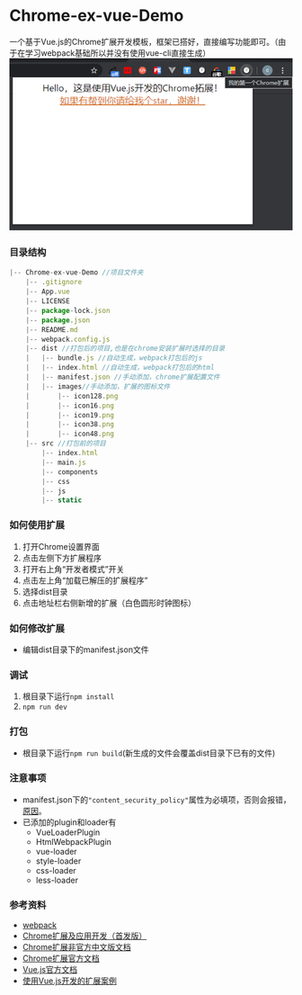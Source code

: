 # Chrome-ex-vue-Demo
一个基于Vue.js的Chrome扩展开发模板，框架已搭好，直接编写功能即可。（由于在学习webpack基础所以并没有使用vue-cli直接生成）
![](./demo.png)
### 目录结构

```js
|-- Chrome-ex-vue-Demo //项目文件夹
    |-- .gitignore
    |-- App.vue 
    |-- LICENSE
    |-- package-lock.json
    |-- package.json
    |-- README.md
    |-- webpack.config.js
    |-- dist //打包后的项目,也是在chrome安装扩展时选择的目录
    |   |-- bundle.js //自动生成，webpack打包后的js
    |   |-- index.html //自动生成，webpack打包后的html
    |   |-- manifest.json //手动添加，chrome扩展配置文件
    |   |-- images//手动添加，扩展的图标文件
    |       |-- icon128.png
    |       |-- icon16.png
    |       |-- icon19.png
    |       |-- icon38.png
    |       |-- icon48.png
    |-- src //打包前的项目
        |-- index.html
        |-- main.js
        |-- components
        |-- css
        |-- js
        |-- static
```
### 如何使用扩展
1. 打开Chrome设置界面
2. 点击左侧下方扩展程序
3. 打开右上角“开发者模式”开关
4. 点击左上角“加载已解压的扩展程序”
5. 选择dist目录
6. 点击地址栏右侧新增的扩展（白色圆形时钟图标）

### 如何修改扩展
+ 编辑dist目录下的manifest.json文件

### 调试
1. 根目录下运行`npm install`
2. `npm run dev`
### 打包
+ 根目录下运行`npm run build`(新生成的文件会覆盖dist目录下已有的文件)
### 注意事项
+ manifest.json下的`"content_security_policy"`属性为必填项，否则会报错，[原因](https://www.cnblogs.com/smartXiang/p/6929617.html)。
+ 已添加的plugin和loader有
    + VueLoaderPlugin
    + HtmlWebpackPlugin
    + vue-loader
    + style-loader
    + css-loader
    + less-loader
### 参考资料
+ [webpack](https://www.webpackjs.com/)
+ [Chrome扩展及应用开发（首发版）](https://www.ituring.com.cn/book/1421)
+ [Chrome扩展非官方中文版文档](https://crxdoc-zh.appspot.com/extensions/getstarted)
+ [Chrome扩展官方文档](https://developer.chrome.com/extensions)
+ [Vue.js官方文档](https://cn.vuejs.org/index.html)
+ [使用Vue.js开发的扩展案例](https://github.com/lavyun/Easy-todo)